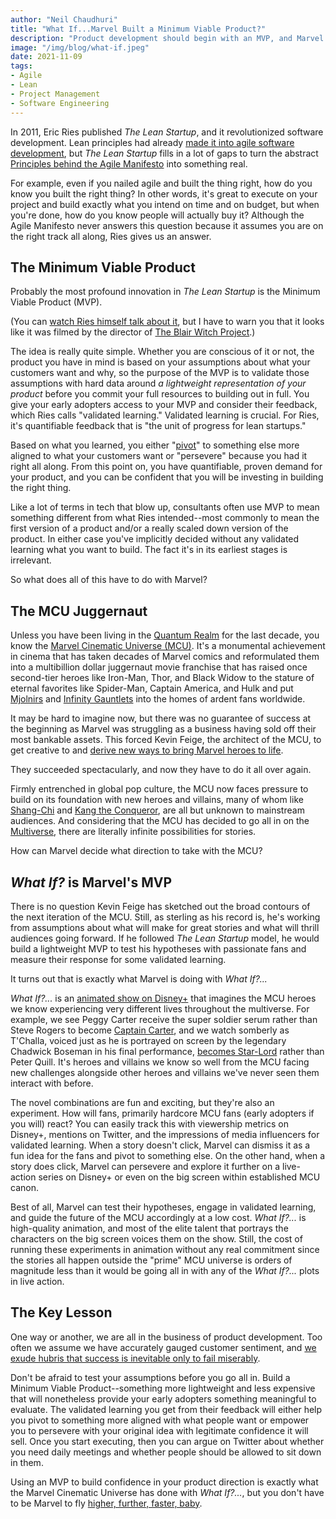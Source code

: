 ```yaml
---
author: "Neil Chaudhuri"
title: "What If...Marvel Built a Minimum Viable Product?"
description: "Product development should begin with an MVP, and Marvel's What if?... is exactly that."
image: "/img/blog/what-if.jpeg"
date: 2021-11-09
tags:
- Agile
- Lean
- Project Management
- Software Engineering
---
```


In 2011, Eric Ries published *The Lean Startup*, and it revolutionized software development. Lean principles
had already [made it into agile software development](https://www.goodreads.com/book/show/194338.Lean_Software_Development),
but *The Lean Startup* fills in a lot of gaps to turn the abstract
[Principles behind the Agile Manifesto](https://agilemanifesto.org/principles.html) into something real.

For example, even if you nailed agile and built the thing right, how do you know you built the right thing? In other words,
it's great to execute on your project and build exactly what you intend on time and on budget, but when you're done, how
do you know people will actually buy it? Although the Agile Manifesto never answers this question because it assumes you
are on the right track all along, Ries gives us an answer.

## The Minimum Viable Product

Probably the most profound innovation in *The Lean Startup* is the Minimum Viable Product (MVP).

(You can [watch Ries himself talk about it](https://www.youtube.com/watch?v=E4ex0fejo8w), but I have to warn you
that it looks like it was filmed by the director of [The Blair Witch Project](https://www.thenewsminute.com/article/how-blair-witch-project-manages-scare-without-showing-anything-supernatural-135492).)

The idea is really quite simple. Whether you are conscious of it or not, the product you have in mind is based on your
assumptions about what your customers want and why, so the purpose of the MVP is to validate those assumptions with
hard data around *a lightweight representation of your product* before you commit your full resources to building out in full.
You give your early adopters access to your MVP and consider their feedback, which Ries calls "validated learning." Validated
learning is crucial. For Ries, it's quantifiable feedback that is "the unit of progress for lean startups."

Based on what you learned, you either "[pivot](https://www.youtube.com/watch?v=n67RYI_0sc0)"
to something else more aligned to what your customers want or "persevere" because you had it right all along. From this point on,
you have quantifiable, proven demand for your product, and you can be confident that you will be investing in building
the right thing.

Like a lot of terms in tech that blow up, consultants often use MVP to mean something different from what Ries intended--most commonly
to mean the first version of a product and/or a really scaled down version of the product. In either case you've implicitly
decided without any validated learning what you want to build. The fact it's in its earliest stages is irrelevant.

So what does all of this have to do with Marvel?


## The MCU Juggernaut

Unless you have been living in the [Quantum Realm](https://marvelcinematicuniverse.fandom.com/wiki/Quantum_Realm) for the last decade,
you know the [Marvel Cinematic Universe (MCU)](https://www.marvel.com/movies). It's a monumental achievement in cinema 
that has taken decades of Marvel comics and reformulated them into a multibillion dollar juggernaut movie franchise that has 
raised once second-tier heroes like Iron-Man, Thor, and Black Widow to the stature of eternal favorites like Spider-Man, 
Captain America, and Hulk and put [Mjolnirs](https://marvel.fandom.com/wiki/Mjolnir) and 
[Infinity Gauntlets](https://marvelcinematicuniverse.fandom.com/wiki/Infinity_Gauntlet) into the homes of ardent fans worldwide.

It may be hard to imagine now, but there was no guarantee of success at the beginning as Marvel was struggling as a business
having sold off their most bankable assets. This forced Kevin Feige, the architect of the MCU, to get creative to and 
[derive new ways to bring Marvel heroes to life](https://www.vox.com/2016/5/9/11595344/marvel-cinematic-universe-captain-america-avengers).

They succeeded spectacularly, and now they have to do it all over again.

Firmly entrenched in global pop culture, the MCU now faces pressure to build on its foundation with new heroes and villains,
many of whom like [Shang-Chi](https://www.marvel.com/characters/shang-chi/in-comics) and [Kang the Conqueror](https://www.marvel.com/characters/kang),
are all but unknown to mainstream audiences. And considering that the MCU has decided to go all in on the 
[Multiverse](https://marvelcinematicuniverse.fandom.com/wiki/Multiverse), there are literally infinite possibilities for stories.

How can Marvel decide what direction to take with the MCU?


## *What If?* is Marvel's MVP

There is no question Kevin Feige has sketched out the broad contours of the next iteration of the MCU. Still, as sterling
as his record is, he's working from assumptions about what will make for great stories and what will thrill audiences going forward.
If he followed *The Lean Startup* model, he would build a lightweight MVP to test his hypotheses with passionate fans and 
measure their response for some validated learning.

It turns out that is exactly what Marvel is doing with *What If?...*

*What If?...* is an [animated show on Disney+](https://www.marvel.com/tv-shows/animation/what-if/1) that imagines
the MCU heroes we know experiencing very different lives throughout the multiverse. For example, we see 
Peggy Carter receive the super soldier serum rather than Steve Rogers to become 
[Captain Carter](https://www.marvel.com/articles/tv-shows/what-if-episode-1-multiverse-report-captain-carter), and we watch somberly
as T'Challa, voiced just as he is portrayed on screen by the legendary Chadwick Boseman in his final performance, 
[becomes Star-Lord](https://www.marvel.com/articles/tv-shows/what-if-new-images-episode-2) rather than
Peter Quill. It's heroes and villains we know so well from the MCU facing new challenges alongside other heroes and villains
we've never seen them interact with before. 

The novel combinations are fun and exciting, but they're also an experiment. How will fans, primarily hardcore MCU fans (early
adopters if you will) react? You can easily track this with viewership metrics on Disney+, mentions on Twitter, and the impressions
of media influencers for validated learning. When a story doesn't click, Marvel can dismiss it as a fun idea for the fans
and pivot to something else. On the other hand, when a story does click, Marvel can persevere and explore it further on a live-action series 
on Disney+ or even on the big screen within established MCU canon.

Best of all, Marvel can test their hypotheses, engage in validated learning, and guide the future of the MCU accordingly 
at a low cost. *What If?...* is high-quality animation, and most of the elite talent that portrays the characters on the
big screen voices them on the show. Still, the cost of running these experiments in animation without any real commitment 
since the stories all happen outside the "prime" MCU universe is orders of magnitude less than it would be going all in
with any of the *What If?...* plots in live action.


## The Key Lesson

One way or another, we are all in the business of product development. Too often we assume we have accurately gauged 
customer sentiment, and [we exude hubris that success is inevitable only to fail miserably](https://www.youtube.com/watch?v=t-_PfdQ0DYo). 

Don't be afraid to test your assumptions before you go all in. Build a Minimum Viable Product--something more lightweight 
and less expensive that will nonetheless provide your early 
adopters something meaningful to evaluate. The validated learning you get from their feedback will either help you pivot to something
more aligned with what people want or empower you to persevere with your original idea with legitimate confidence it 
will sell. Once you start executing, then you can argue on Twitter about whether you need daily meetings and whether 
people should be allowed to sit down in them. 

Using an MVP to build confidence in your product direction is exactly what the Marvel Cinematic Universe has done with *What If?...*, 
but you don't have to be Marvel to fly [higher, further, faster, baby](https://www.youtube.com/watch?v=eKAvj9EjBmM).



